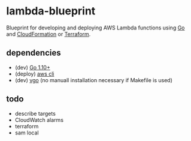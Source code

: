 lambda-blueprint
================

Blueprint for developing and deploying AWS Lambda functions using [Go](https://golang.org/dl/) and 
[CloudFormation](https://aws.amazon.com/cloudformation/) or [Terraform](https://www.terraform.io/).

## dependencies

* (dev) [Go 1.10+](https://golang.org/dl/)
* (deploy) [aws cli](https://aws.amazon.com/cli/)
* (dev) [vgo](https://research.swtch.com/vgo-tour) (no manuall installation necessary if Makefile is used)

## todo

* describe targets
* CloudWatch alarms
* terraform
* sam local

